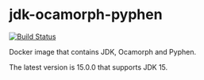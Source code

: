 # jdk-ocamorph-pyphen

[![Build Status](https://travis-ci.com/szgabsz91/jdk-ocamorph-pyphen.svg?branch=master)](https://travis-ci.com/szgabsz91/jdk-ocamorph-pyphen)

Docker image that contains JDK, Ocamorph and Pyphen.

The latest version is 15.0.0 that supports JDK 15.
